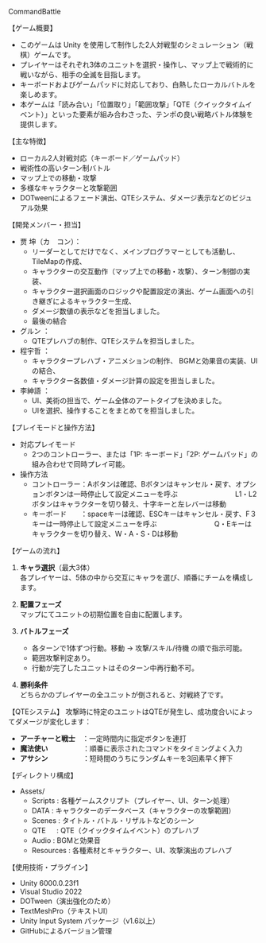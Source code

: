CommandBattle

【ゲーム概要】
- このゲームは Unity を使用して制作した2人対戦型のシミュレーション（戦棋）ゲームです。
- プレイヤーはそれぞれ3体のユニットを選択・操作し、マップ上で戦術的に戦いながら、相手の全滅を目指します。
- キーボードおよびゲームパッドに対応しており、白熱したローカルバトルを楽しめます。
- 本ゲームは「読み合い」「位置取り」「範囲攻撃」「QTE（クイックタイムイベント）」といった要素が組み合わさった、テンポの良い戦略バトル体験を提供します。

【主な特徴】
- ローカル2人対戦対応（キーボード／ゲームパッド）
- 戦術性の高いターン制バトル
- マップ上での移動・攻撃
- 多様なキャラクターと攻撃範囲
- DOTweenによるフェード演出、QTEシステム、ダメージ表示などのビジュアル効果

【開発メンバー・担当】
- 贾 坤（カ　コン）：
  - リーダーとしてだけでなく、メインプログラマーとしても活動し、TileMapの作成、
  - キャラクターの交互動作（マップ上での移動・攻撃）、ターン制御の実装、
  - キャラクター選択画面のロジックや配置設定の演出、ゲーム画面への引き継ぎによるキャラクター生成、
  - ダメージ数値の表示などを担当しました。
  - 最後の結合
- グルン ：
  - QTEプレハブの制作、QTEシステムを担当しました。
- 程宇哲 ：
  - キャラクタープレハブ・アニメションの制作、 BGMと効果音の実装、UIの結合、
  - キャラクター各数値・ダメージ計算の設定を担当しました。
- 李紳語 ：
  - UI、美術の担当で、ゲーム全体のアートタイプを決めました。
  - UIを選択、操作することをまとめてを担当しました。

【プレイモードと操作方法】
- 対応プレイモード
  - 2つのコントローラー、または「1P: キーボード」「2P: ゲームパッド」の組み合わせで同時プレイ可能。
- 操作方法
  - コントローラー：Aボタンは確認、Bボタンはキャンセル・戻す、オプションボタンは一時停止して設定メニューを呼ぶ
    　　　　　　　　L1・L2ボタンはキャラクターを切り替え、十字キーと左レバーは移動
  - キーボード　　：spaceキーは確認、ESCキーはキャンセル・戻す、F３キーは一時停止して設定メニューを呼ぶ
    　　　　　　　　Q・Eキーはキャラクターを切り替え、W・A・S・Dは移動

【ゲームの流れ】
1. **キャラ選択**（最大3体）  
   各プレイヤーは、5体の中から交互にキャラを選び、順番にチームを構成します。

2. **配置フェーズ**  
   マップにてユニットの初期位置を自由に配置します。

3. **バトルフェーズ**  
   - 各ターンで1体ずつ行動。移動 → 攻撃/スキル/待機 の順で指示可能。  
   - 範囲攻撃判定あり。
   - 行動が完了したユニットはそのターン中再行動不可。

4. **勝利条件**  
   どちらかのプレイヤーの全ユニットが倒されると、対戦終了です。

【QTEシステム】
攻撃時に特定のユニットはQTEが発生し、成功度合いによってダメージが変化します：

- **アーチャーと戦士**　：一定時間内に指定ボタンを連打
- **魔法使い**　　　　　：順番に表示されたコマンドをタイミングよく入力
- **アサシン**　　　　　：短時間のうちにランダムキーを3回素早く押下

【ディレクトリ構成】
- Assets/
  - Scripts          : 各種ゲームスクリプト（プレイヤー、UI、ターン処理）
  - DATA             : キャラクターのデータベース（キャラクターの攻撃範囲）
  - Scenes           : タイトル・バトル・リザルトなどのシーン
  - QTE     　       : QTE（クイックタイムイベント）のプレハブ
  - Audio            : BGMと効果音
  - Resources        : 各種素材とキャラクター、UI、攻撃演出のプレハブ

【使用技術・プラグイン】
- Unity 6000.0.23f1
- Visual Studio 2022
- DOTween（演出強化のため）
- TextMeshPro（テキストUI）
- Unity Input System パッケージ（v1.6以上）
- GitHubによるバージョン管理
